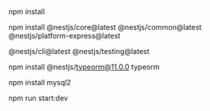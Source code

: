 npm install

npm install @nestjs/core@latest @nestjs/common@latest @nestjs/platform-express@latest 

@nestjs/cli@latest @nestjs/testing@latest

npm install @nestjs/typeorm@11.0.0 typeorm

npm install mysql2

npm run start:dev